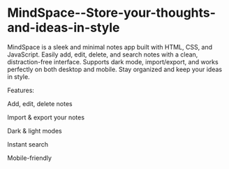 # MindSpace--Store-your-thoughts-and-ideas-in-style
MindSpace is a sleek and minimal notes app built with HTML, CSS, and JavaScript. Easily add, edit, delete, and search notes with a clean, distraction-free interface. Supports dark mode, import/export, and works perfectly on both desktop and mobile. Stay organized and keep your ideas in style.


Features:

Add, edit, delete notes

Import & export your notes

Dark & light modes

Instant search

Mobile-friendly
